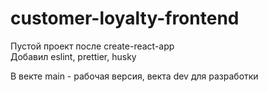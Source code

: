 # customer-loyalty-frontend

Пустой проект после create-react-app  
Добавил eslint, prettier, husky

В векте main - рабочая версия, векта dev для разработки
